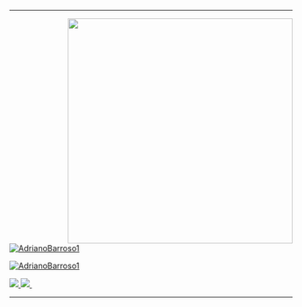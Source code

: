  ---
 <image src="image/1.png" align=right width=400px height=400>


 
  [![AdrianoBarroso1](https://github-readme-stats.vercel.app/api?username=AdrianoBarroso1&theme=tokyonight)](https://github.com/AdrianoBarroso1/)

 [![AdrianoBarroso1](https://github-readme-stats.vercel.app/api/top-langs/?username=AdrianoBarroso1&hide=html&layout=compact&theme=tokyonight)](https://github.com/AdrianoBarroso1/)

<a href="">
  <image src="https://img.shields.io/badge/Instagram-E4405F?style=for-the-badge&logo=instagram&logoColor=white">
</a>
  
<a href="">
  <image src="https://img.shields.io/badge/Twitter-1DA1F2?style=for-the-badge&logo=twitter&logoColor=white">
</a>
    
<a href="">
  <image src="">
</a>

---